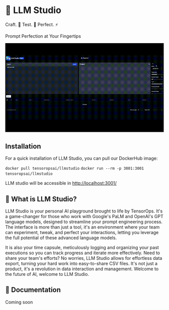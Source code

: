 # 👀 LLM Studio

Craft. 🧠 Test. 🤖 Perfect. ⚡️

Prompt Perfection at Your Fingertips

![](https://github.com/TensorOpsAI/LLMStudio/blob/main/images/My%20Movie.gif)

## Installation

For a quick installation of LLM Studio, you can pull our DockerHub image:

`docker pull tensoropsai/llmstudio`
`docker run --rm -p 3001:3001 tensoropsai/llmstudio`

LLM studio will be accessible in [http://localhost:3001/](http://localhost:3001/)

## 🤔 What is LLM Studio?

LLM Studio is your personal AI playground brought to life by TensorOps. It's a game-changer for those who work with Google's PaLM and OpenAI's GPT language models, designed to streamline your prompt engineering process. The interface is more than just a tool, it's an environment where your team can experiment, tweak, and perfect your interactions, letting you leverage the full potential of these advanced language models.

It is also your time capsule, meticulously logging and organizing your past executions so you can track progress and iterate more effectively. Need to share your team's efforts? No worries, LLM Studio allows for effortless data export, turning your hard work into easy-to-share CSV files. It's not just a product, it's a revolution in data interaction and management. Welcome to the future of AI, welcome to LLM Studio.

## 📖 Documentation

Coming soon
